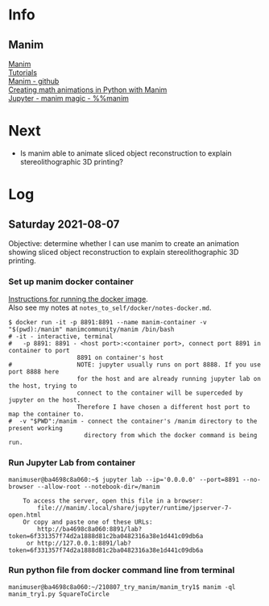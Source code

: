 # Info

## Manim

[Manim](https://docs.manim.community/en/stable/index.html)  
[Tutorials](https://docs.manim.community/en/stable/tutorials.html)  
[Manim - github](https://github.com/manimcommunity/manim)  
[Creating math animations in Python with Manim](https://gilberttanner.com/blog/creating-math-animations-in-python-with-manim)  
[Jupyter - manim magic - %%manim](https://docs.manim.community/en/stable/reference/manim.utils.ipython_magic.ManimMagic.html#manim.utils.ipython_magic.ManimMagic.manim)  


# Next

- Is manim able to animate sliced object reconstruction to explain stereolithographic 3D printing?

# Log

## Saturday 2021-08-07

Objective: determine whether I can use manim to create an animation showing sliced object reconstruction to explain stereolithographic 3D printing.

### Set up manim docker container

[Instructions for running the docker image](https://pypi.org/project/manim/#docker).  
Also see my notes at `notes_to_self/docker/notes-docker.md`.

    $ docker run -it -p 8891:8891 --name manim-container -v "$(pwd):/manim" manimcommunity/manim /bin/bash
    # -it - interactive, terminal
    #   -p 8891: 8891 - <host port>:<container port>, connect port 8891 in container to port
                       8891 on container's host
    #                  NOTE: jupyter usually runs on port 8888. If you use port 8888 here
                       for the host and are already running jupyter lab on the host, trying to 
                       connect to the container will be superceded by jupyter on the host.
                       Therefore I have chosen a different host port to map the container to.
    #  -v "$PWD":/manim - connect the container's /manim directory to the present working
                         directory from which the docker command is being run.


### Run Jupyter Lab from container

    manimuser@ba4698c8a060:~$ jupyter lab --ip='0.0.0.0' --port=8891 --no-browser --allow-root --notebook-dir=/manim

        To access the server, open this file in a browser:
            file:///manim/.local/share/jupyter/runtime/jpserver-7-open.html
        Or copy and paste one of these URLs:
            http://ba4698c8a060:8891/lab?token=6f331357f74d2a1888d81c2ba0482316a38e1d441c09db6a
         or http://127.0.0.1:8891/lab?token=6f331357f74d2a1888d81c2ba0482316a38e1d441c09db6a


### Run python file from docker command line from terminal

    manimuser@ba4698c8a060:~/210807_try_manim/manim_try1$ manim -ql manim_try1.py SquareToCircle